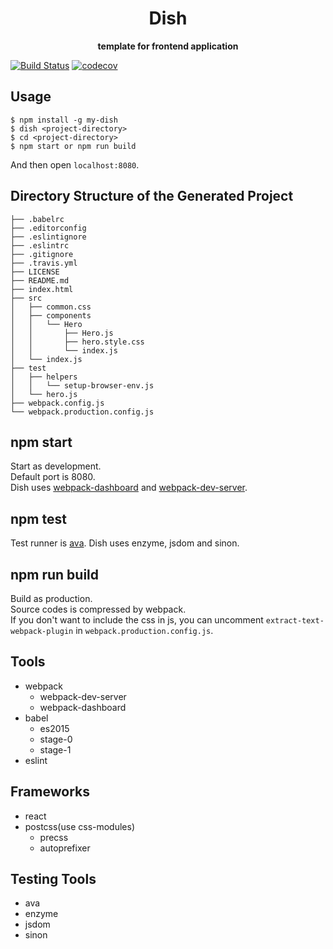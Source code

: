 <div align="center">
  <h1>Dish</h1>
</div>

<div align="center">
  <strong>template for frontend application</strong>
</div>

[![Build Status](https://travis-ci.org/abouthiroppy/dish.svg?branch=master)](https://travis-ci.org/abouthiroppy/dish)
[![codecov](https://codecov.io/gh/abouthiroppy/dish/branch/master/graph/badge.svg)](https://codecov.io/gh/abouthiroppy/dish)

## Usage
```
$ npm install -g my-dish
$ dish <project-directory>
$ cd <project-directory>
$ npm start or npm run build
```
And then open `localhost:8080`.  

## Directory Structure of the Generated Project
```
├── .babelrc
├── .editorconfig
├── .eslintignore
├── .eslintrc
├── .gitignore
├── .travis.yml
├── LICENSE
├── README.md
├── index.html
├── src
│   ├── common.css
│   ├── components
│   │   └── Hero
│   │       ├── Hero.js
│   │       ├── hero.style.css
│   │       └── index.js
│   └── index.js
├── test
│   ├── helpers
│   │   └── setup-browser-env.js
│   └── hero.js
├── webpack.config.js
└── webpack.production.config.js
```

## npm start
Start as development.  
Default port is 8080.  
Dish uses [webpack-dashboard](https://github.com/FormidableLabs/webpack-dashboard) and [webpack-dev-server](https://github.com/webpack/webpack-dev-server).

## npm test
Test runner is [ava](https://github.com/avajs/ava).
Dish uses enzyme, jsdom and sinon.

## npm run build
Build as production.  
Source codes is compressed by webpack.  
If you don't want to include the css in js, you can uncomment `extract-text-webpack-plugin` in `webpack.production.config.js`.

## Tools
- webpack
  - webpack-dev-server
  - webpack-dashboard
- babel
  - es2015
  - stage-0
  - stage-1
- eslint

## Frameworks
- react
- postcss(use css-modules)
  - precss
  - autoprefixer

## Testing Tools
- ava
- enzyme
- jsdom
- sinon
